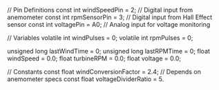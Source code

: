 // Pin Definitions
const int windSpeedPin = 2;     // Digital input from anemometer
const int rpmSensorPin = 3;     // Digital input from Hall Effect sensor
const int voltagePin = A0;      // Analog input for voltage monitoring

// Variables
volatile int windPulses = 0;
volatile int rpmPulses = 0;

unsigned long lastWindTime = 0;
unsigned long lastRPMTime = 0;
float windSpeed = 0.0;
float turbineRPM = 0.0;
float voltage = 0.0;

// Constants
const float windConversionFactor = 2.4; // Depends on anemometer specs
const float voltageDividerRatio = 5.

